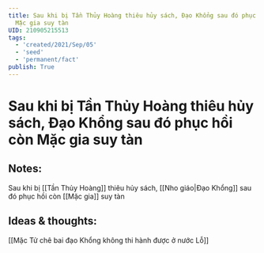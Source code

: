 ```yaml
---
title: Sau khi bị Tần Thủy Hoàng thiêu hủy sách, Đạo Khổng sau đó phục hồi còn
  Mặc gia suy tàn
UID: 210905215513
tags:
  - 'created/2021/Sep/05'
  - 'seed'
  - 'permanent/fact'
publish: True
---
```

# Sau khi bị Tần Thủy Hoàng thiêu hủy sách, Đạo Khổng sau đó phục hồi còn Mặc gia suy tàn

## Notes:
Sau khi bị [[Tần Thủy Hoàng]] thiêu hủy sách, [[Nho giáo|Đạo Khổng]] sau đó phục hồi còn [[Mặc gia]] suy tàn

## Ideas & thoughts:
[[Mặc Tử chê bai đạo Khổng không thi hành được ở nước Lỗ]]
